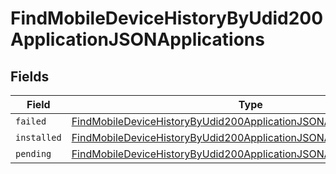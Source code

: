 # FindMobileDeviceHistoryByUdid200ApplicationJSONApplications


## Fields

| Field                                                                                                                                                                     | Type                                                                                                                                                                      | Required                                                                                                                                                                  | Description                                                                                                                                                               |
| ------------------------------------------------------------------------------------------------------------------------------------------------------------------------- | ------------------------------------------------------------------------------------------------------------------------------------------------------------------------- | ------------------------------------------------------------------------------------------------------------------------------------------------------------------------- | ------------------------------------------------------------------------------------------------------------------------------------------------------------------------- |
| `failed`                                                                                                                                                                  | [FindMobileDeviceHistoryByUdid200ApplicationJSONApplicationsFailed](../../models/operations/findmobiledevicehistorybyudid200applicationjsonapplicationsfailed.md)[]       | :heavy_minus_sign:                                                                                                                                                        | N/A                                                                                                                                                                       |
| `installed`                                                                                                                                                               | [FindMobileDeviceHistoryByUdid200ApplicationJSONApplicationsInstalled](../../models/operations/findmobiledevicehistorybyudid200applicationjsonapplicationsinstalled.md)[] | :heavy_minus_sign:                                                                                                                                                        | N/A                                                                                                                                                                       |
| `pending`                                                                                                                                                                 | [FindMobileDeviceHistoryByUdid200ApplicationJSONApplicationsPending](../../models/operations/findmobiledevicehistorybyudid200applicationjsonapplicationspending.md)[]     | :heavy_minus_sign:                                                                                                                                                        | N/A                                                                                                                                                                       |